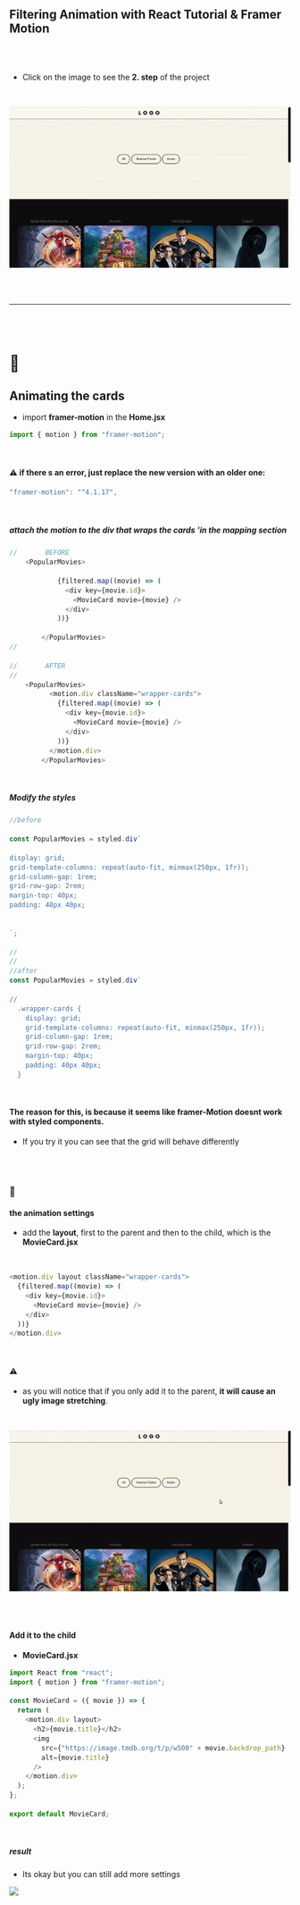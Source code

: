 ## Filtering Animation with React Tutorial & Framer Motion

<br>
<br>

- Click on the image to see the **2. step** of the project

<br>

[<img src="./src/img/filterin-success.gif"/>](https://github.com/nadiamariduena/movie-animated-filtering-react/tree/2-button-state-filtering-api-genres)

<br>
<br>

---

<br>
<br>

# 🍍

## Animating the cards

- import **framer-motion** in the **Home.jsx**

```javascript
import { motion } from "framer-motion";
```

<br>

#### ⚠️ if there s an error, just replace the new version with an older one:

```javascript
"framer-motion": "^4.1.17",
```

<br>

##### attach the motion to the div that wraps the cards 'in the mapping section

```javascript
//       BEFORE
    <PopularMovies>

            {filtered.map((movie) => (
              <div key={movie.id}>
                <MovieCard movie={movie} />
              </div>
            ))}

        </PopularMovies>
//

//       AFTER
//
    <PopularMovies>
          <motion.div className="wrapper-cards">
            {filtered.map((movie) => (
              <div key={movie.id}>
                <MovieCard movie={movie} />
              </div>
            ))}
          </motion.div>
        </PopularMovies>
```

<br>

##### Modify the styles

```javascript
//before

const PopularMovies = styled.div`

display: grid;
grid-template-columns: repeat(auto-fit, minmax(250px, 1fr));
grid-column-gap: 1rem;
grid-row-gap: 2rem;
margin-top: 40px;
padding: 40px 40px;


`;

//
//
//after
const PopularMovies = styled.div`

//
  .wrapper-cards {
    display: grid;
    grid-template-columns: repeat(auto-fit, minmax(250px, 1fr));
    grid-column-gap: 1rem;
    grid-row-gap: 2rem;
    margin-top: 40px;
    padding: 40px 40px;
  }

```

<br>

#### The reason for this, is because it seems like framer-Motion doesnt work with styled components.

- If you try it you can see that the grid will behave differently

<br>
<br>

### 🌈

#### the animation settings

- add the **layout**, first to the parent and then to the child, which is the **MovieCard.jsx**

<br>

```javascript
<motion.div layout className="wrapper-cards">
  {filtered.map((movie) => (
    <div key={movie.id}>
      <MovieCard movie={movie} />
    </div>
  ))}
</motion.div>
```

<br>

#### ⚠️

- as you will notice that if you only add it to the parent, **it will cause an ugly image stretching**.

<br>

[<img src="./src/img/framer-ugly-stretching.gif"/>]()

<br>

<br>

#### Add it to the child

- **MovieCard.jsx**

```javascript
import React from "react";
import { motion } from "framer-motion";

const MovieCard = ({ movie }) => {
  return (
    <motion.div layout>
      <h2>{movie.title}</h2>
      <img
        src={"https://image.tmdb.org/t/p/w500" + movie.backdrop_path}
        alt={movie.title}
      />
    </motion.div>
  );
};

export default MovieCard;
```

<br>

##### result

- Its okay but you can still add more settings

[<img src="./src/img/fframer-ugly-2.gif"/>]()

<br>
